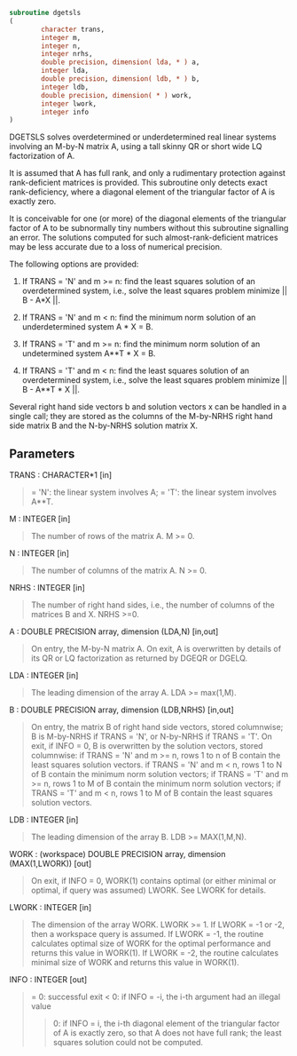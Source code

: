 ```fortran
subroutine dgetsls
(
        character trans,
        integer m,
        integer n,
        integer nrhs,
        double precision, dimension( lda, * ) a,
        integer lda,
        double precision, dimension( ldb, * ) b,
        integer ldb,
        double precision, dimension( * ) work,
        integer lwork,
        integer info
)
```

DGETSLS solves overdetermined or underdetermined real linear systems
involving an M-by-N matrix A, using a tall skinny QR or short wide LQ
factorization of A.

It is assumed that A has full rank, and only a rudimentary protection
against rank-deficient matrices is provided. This subroutine only detects
exact rank-deficiency, where a diagonal element of the triangular factor
of A is exactly zero.

It is conceivable for one (or more) of the diagonal elements of the triangular
factor of A to be subnormally tiny numbers without this subroutine signalling
an error. The solutions computed for such almost-rank-deficient matrices may
be less accurate due to a loss of numerical precision.


The following options are provided:

1. If TRANS = 'N' and m >= n:  find the least squares solution of
an overdetermined system, i.e., solve the least squares problem
minimize || B - A*X ||.

2. If TRANS = 'N' and m < n:  find the minimum norm solution of
an underdetermined system A * X = B.

3. If TRANS = 'T' and m >= n:  find the minimum norm solution of
an undetermined system A**T * X = B.

4. If TRANS = 'T' and m < n:  find the least squares solution of
an overdetermined system, i.e., solve the least squares problem
minimize || B - A**T * X ||.

Several right hand side vectors b and solution vectors x can be
handled in a single call; they are stored as the columns of the
M-by-NRHS right hand side matrix B and the N-by-NRHS solution
matrix X.

## Parameters
TRANS : CHARACTER*1 [in]
> = 'N': the linear system involves A;
> = 'T': the linear system involves A**T.

M : INTEGER [in]
> The number of rows of the matrix A.  M >= 0.

N : INTEGER [in]
> The number of columns of the matrix A.  N >= 0.

NRHS : INTEGER [in]
> The number of right hand sides, i.e., the number of
> columns of the matrices B and X. NRHS >=0.

A : DOUBLE PRECISION array, dimension (LDA,N) [in,out]
> On entry, the M-by-N matrix A.
> On exit,
> A is overwritten by details of its QR or LQ
> factorization as returned by DGEQR or DGELQ.

LDA : INTEGER [in]
> The leading dimension of the array A.  LDA >= max(1,M).

B : DOUBLE PRECISION array, dimension (LDB,NRHS) [in,out]
> On entry, the matrix B of right hand side vectors, stored
> columnwise; B is M-by-NRHS if TRANS = 'N', or N-by-NRHS
> if TRANS = 'T'.
> On exit, if INFO = 0, B is overwritten by the solution
> vectors, stored columnwise:
> if TRANS = 'N' and m >= n, rows 1 to n of B contain the least
> squares solution vectors.
> if TRANS = 'N' and m < n, rows 1 to N of B contain the
> minimum norm solution vectors;
> if TRANS = 'T' and m >= n, rows 1 to M of B contain the
> minimum norm solution vectors;
> if TRANS = 'T' and m < n, rows 1 to M of B contain the
> least squares solution vectors.

LDB : INTEGER [in]
> The leading dimension of the array B. LDB >= MAX(1,M,N).

WORK : (workspace) DOUBLE PRECISION array, dimension (MAX(1,LWORK)) [out]
> On exit, if INFO = 0, WORK(1) contains optimal (or either minimal
> or optimal, if query was assumed) LWORK.
> See LWORK for details.

LWORK : INTEGER [in]
> The dimension of the array WORK. LWORK >= 1.
> If LWORK = -1 or -2, then a workspace query is assumed.
> If LWORK = -1, the routine calculates optimal size of WORK for the
> optimal performance and returns this value in WORK(1).
> If LWORK = -2, the routine calculates minimal size of WORK and
> returns this value in WORK(1).

INFO : INTEGER [out]
> = 0:  successful exit
> < 0:  if INFO = -i, the i-th argument had an illegal value
> > 0:  if INFO =  i, the i-th diagonal element of the
> triangular factor of A is exactly zero, so that A does not have
> full rank; the least squares solution could not be
> computed.
